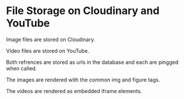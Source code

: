 # File Storage on Cloudinary and YouTube

Image files are stored on Cloudinary.

Video files are stored on YouTube.

Both refrences are stored as urls in the database and each are pingged when called.

The images are rendered with the common img and figure tags.

The videos are rendered as embedded iframe elements.
